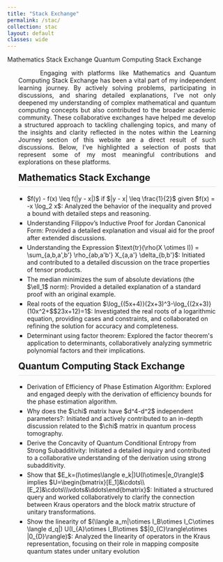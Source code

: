 ```yaml
---
title: "Stack Exchange"
permalink: /stac/
collection: stac
layout: default
classes: wide
---
```


<div class="learning-topnav">  
  <a href="#math-stac">Mathematics Stack Exchange</a>
  <a href="#qc-stac">Quantum Computing Stack Exchange</a>
</div>

<style>
body {
    padding-bottom: 20px; /* Adds 50px of vertical space at the bottom of the page */
}
  
a {
    text-decoration: none; /* Remove underline for all hyperlinks */
}
  
h2 {
  margin-top: 15px;
  border-bottom: 1px solid #ddd; /* Add a subtle underline */
  padding-bottom: 0.5rem; /* Add space between text and underline */
}
.learning-content {
  margin-left: 5%;
  margin-right: 5%;
  max-width: 35cm;
  position: relative;
}
.text-block {
    text-align: justify;
    text-indent: 50px;
    max-width: 35cm;
}
#toc-container {
  margin-left: 5%;
  margin-right: 5%;
  max-width: 35cm; /* Match the width of .learning-content */
  box-sizing: border-box; /* Ensures padding and borders are included in the width */
}
  
#toc-container details {
  margin-bottom: 1em; /* Add spacing between collapsible sections */
}
#toc-container summary {
  font-weight: bold;
  cursor: pointer;
}
/* General styles for TOC */
#toc-container ul {
  margin-left: 10px; /* Indent nested lists */
  padding-left: 10px;   /* Remove any default browser padding */
  list-style-type: square;
}

/* Nested lists inside TOC */
#toc-container ul ul {
  margin-left: 10px; /* Additional indentation for nested lists */
}

/* Mobile-specific adjustments */
@media (max-width: 768px) {
  #toc-container {
    margin-left: 0%;
    margin-right: 0%;
    max-width: 95%; /* Use full width on smaller screens */
  }    
  #toc-container ul {
    margin-left: 2px; /* Reduced indentation on mobile */
  }
  #toc-container ul ul {
    margin-left: 2px; /* Further reduced for nested lists */
  }
}
</style>

<div class="learning-content">

<a name="qc"></a>
<div class="text-block">
 <p>Engaging with platforms like <a href="https://math.stackexchange.com/users/223599/sooraj-soman?tab=profile" style="text-decoration: none;">Mathematics</a> and <a href="https://quantumcomputing.stackexchange.com/users/18369/sooraj-soman?tab=profile" style="text-decoration: none;">Quantum Computing Stack Exchange</a> has been a vital part of my independent learning journey. By actively solving problems, participating in discussions, and sharing detailed explanations, I’ve not only deepened my understanding of complex mathematical and quantum computing concepts but also contributed to the broader academic community. These collaborative exchanges have helped me develop a structured approach to tackling challenging topics, and many of the insights and clarity reflected in the notes within the <a href="/learning/" style="text-decoration: none;">Learning Journey</a> section of this website are a direct result of such discussions. Below, I’ve highlighted a selection of posts that represent some of my most meaningful contributions and explorations on these platforms.</p>
 </div>

<h2 id="math-stac">Mathematics Stack Exchange</h2>

<style>
.onln ul {
    list-style-type: square; /* Black square bullets */
    padding-left: 20px; /* Add spacing for bullets */
    margin: 0; /* Remove default margins */
}
.onln li {
    color: inherit; /* Inherit the text color from the page */
    font-family: inherit; /* Inherit the font family */
    font-size: inherit; /* Inherit the font size */
    line-height: inherit; /* Maintain the global line height */
    margin-bottom: 5px; /* Space between list items */}
</style>

<div class="onln">
<ul>
    <li><a href="https://math.stackexchange.com/questions/4614700/prove-fy-%E2%88%92-fx-leq-fy-%E2%88%92-x-if-y-%E2%88%92-x-%E2%89%A4-1-2-given-fx-x-log-2-x">$f(y) - f(x) \leq f(|y - x|)$ if $|y - x| \leq \frac{1}{2}$ given $f(x) = -x \log_2 x$</a>: Analyzed the behavior of the inequality and proved a bound with detailed steps and reasoning.</li>
    <li><a href="https://math.stackexchange.com/questions/3909381/filippovs-inductive-proof-for-jordan-canonical-form/3911296#3911296">
        Understanding Filippov’s Inductive Proof for Jordan Canonical Form</a>: Provided a detailed explanation and visual aid for the proof after extended discussions.</li>
    <li><a href="https://math.stackexchange.com/questions/4250990/understanding-the-expression-tr-big-rhox-otimes-i-big-sum-a-b-a-b-rho">Understanding the Expression $\text{tr}(\rho(X \otimes I)) = \sum_{a,b,a',b'} \rho_{ab,a'b'} X_{a,a'} \delta_{b,b'}$</a>: Initiated and contributed to a detailed discussion on the trace properties of tensor products.</li>
    <li><a href="https://math.stackexchange.com/questions/113270/the-median-minimizes-the-sum-of-absolute-deviations-the-ell-1-norm/2364943#2364943">The median minimizes the sum of absolute deviations (the $\ell_1$ norm)</a>: Provided a detailed explanation of a standard proof with an original example.</li>
    <li><a href="https://math.stackexchange.com/questions/3204168/real-roots-of-the-equation-log-5x42x33-log-2x310x223x12-1">Real roots of the equation $\log_{(5x+4)}(2x+3)^3-\log_{(2x+3)}(10x^2+$$23x+12)=1$</a>: Investigated the real roots of a logarithmic equation, providing cases and constraints, and collaborated on refining the solution for accuracy and completeness.</li>
    <li><a href="https://math.stackexchange.com/questions/2660747/determinant-using-factor-theorem">
Determinant using factor theorem</a>: Explored the factor theorem's application to determinants, collaboratively analyzing symmetric polynomial factors and their implications.</li>
</ul>
</div>


<h2 id="qc-stac">Quantum Computing Stack Exchange</h2>

<div class="onln">
<ul>
    <li><a href="https://quantumcomputing.stackexchange.com/questions/22032/derivation-of-efficiency-of-phase-estimation-algorithm">Derivation of Efficiency of Phase Estimation Algorithm</a>: Explored and engaged deeply with the derivation of efficiency bounds for the phase estimation algorithm.</li>
    <li><a href="https://quantumcomputing.stackexchange.com/questions/28924/why-does-the-chi-matrix-have-d4-d2-independent-parameters">Why does the $\chi$ matrix have $d^4-d^2$ independent parameters?</a>: Initiated and actively contributed to an in-depth discussion related to the $\chi$ matrix in quantum process tomography.</li>
    <li><a href="https://quantumcomputing.stackexchange.com/questions/32094/derive-the-concavity-of-quantum-conditional-entropy-from-strong-subadditivity"> Derive the Concavity of Quantum Conditional Entropy from Strong Subadditivity</a>: Initiated a detailed inquiry and contributed to a collaborative understanding of the derivation using strong subadditivity.</li>
    <li><a href="https://quantumcomputing.stackexchange.com/questions/28290/show-that-e-k-i-otimes-langle-e-kui-otimese-0-rangle-implies-u-beginb">Show that $E_k=(I\otimes\langle e_k|)U(I\otimes|e_0\rangle)$ implies $U=\begin{bmatrix}[E_1]&\cdots\\ [E_2]&\cdots\\\vdots&\ddots\end{bmatrix}$</a>: Initiated a structured query and worked collaboratively to clarify the connection between Kraus operators and the block matrix structure of unitary transformations.</li>
    <li><a href="https://quantumcomputing.stackexchange.com/questions/28144/show-the-linearity-of-langle-a-m-otimes-i-b-otimes-i-c-otimes-langle-d-q">Show the linearity of $(\langle a_m|\otimes I_B\otimes I_C\otimes \langle d_q|) U(I_{A}\otimes I_B\otimes $$|0_{C}\rangle\otimes |0_{D}\rangle)$</a>: Analyzed the linearity of operators in the Kraus representation, focusing on their role in mapping composite quantum states under unitary evolution</li>
</ul>
</div>
